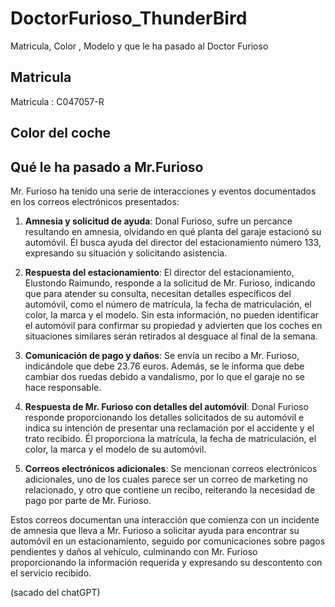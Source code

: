 # DoctorFurioso_ThunderBird

Matricula, Color , Modelo y que le ha pasado al Doctor Furioso

## Matricula

Matricula : C047057-R

## Color del coche



## Qué le ha pasado a Mr.Furioso

Mr. Furioso ha tenido una serie de interacciones y eventos documentados en los correos electrónicos presentados:

1. **Amnesia y solicitud de ayuda**: Donal Furioso, sufre un percance resultando en amnesia, olvidando en qué planta del garaje estacionó su automóvil. Él busca ayuda del director del estacionamiento número 133, expresando su situación y solicitando asistencia.

2. **Respuesta del estacionamiento**: El director del estacionamiento, Elustondo Raimundo, responde a la solicitud de Mr. Furioso, indicando que para atender su consulta, necesitan detalles específicos del automóvil, como el número de matrícula, la fecha de matriculación, el color, la marca y el modelo. Sin esta información, no pueden identificar el automóvil para confirmar su propiedad y advierten que los coches en situaciones similares serán retirados al desguace al final de la semana.

3. **Comunicación de pago y daños**: Se envía un recibo a Mr. Furioso, indicándole que debe 23.76 euros. Además, se le informa que debe cambiar dos ruedas debido a vandalismo, por lo que el garaje no se hace responsable.

4. **Respuesta de Mr. Furioso con detalles del automóvil**: Donal Furioso responde proporcionando los detalles solicitados de su automóvil e indica su intención de presentar una reclamación por el accidente y el trato recibido. Él proporciona la matrícula, la fecha de matriculación, el color, la marca y el modelo de su automóvil.

5. **Correos electrónicos adicionales**: Se mencionan correos electrónicos adicionales, uno de los cuales parece ser un correo de marketing no relacionado, y otro que contiene un recibo, reiterando la necesidad de pago por parte de Mr. Furioso.

Estos correos documentan una interacción que comienza con un incidente de amnesia que lleva a Mr. Furioso a solicitar ayuda para encontrar su automóvil en un estacionamiento, seguido por comunicaciones sobre pagos pendientes y daños al vehículo, culminando con Mr. Furioso proporcionando la información requerida y expresando su descontento con el servicio recibido.

(sacado del chatGPT)
